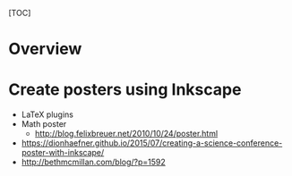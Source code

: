 [TOC]

# Overview

# Create posters using Inkscape

- LaTeX plugins
- Math poster
    + http://blog.felixbreuer.net/2010/10/24/poster.html
- https://dionhaefner.github.io/2015/07/creating-a-science-conference-poster-with-inkscape/
- http://bethmcmillan.com/blog/?p=1592
